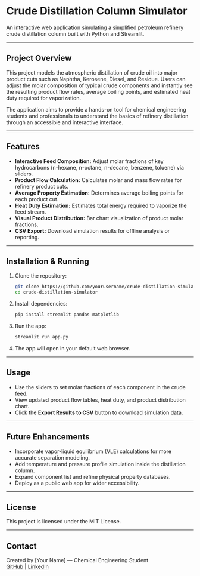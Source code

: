 # Crude Distillation Column Simulator

An interactive web application simulating a simplified petroleum refinery crude distillation column built with Python and Streamlit.

---

## Project Overview

This project models the atmospheric distillation of crude oil into major product cuts such as Naphtha, Kerosene, Diesel, and Residue. Users can adjust the molar composition of typical crude components and instantly see the resulting product flow rates, average boiling points, and estimated heat duty required for vaporization.

The application aims to provide a hands-on tool for chemical engineering students and professionals to understand the basics of refinery distillation through an accessible and interactive interface.

---

## Features

- **Interactive Feed Composition:** Adjust molar fractions of key hydrocarbons (n-hexane, n-octane, n-decane, benzene, toluene) via sliders.
- **Product Flow Calculation:** Calculates molar and mass flow rates for refinery product cuts.
- **Average Property Estimation:** Determines average boiling points for each product cut.
- **Heat Duty Estimation:** Estimates total energy required to vaporize the feed stream.
- **Visual Product Distribution:** Bar chart visualization of product molar fractions.
- **CSV Export:** Download simulation results for offline analysis or reporting.

---

## Installation & Running

1. Clone the repository:

    ```bash
    git clone https://github.com/yourusername/crude-distillation-simulator.git
    cd crude-distillation-simulator
    ```

2. Install dependencies:

    ```bash
    pip install streamlit pandas matplotlib
    ```

3. Run the app:

    ```bash
    streamlit run app.py
    ```

4. The app will open in your default web browser.

---

## Usage

- Use the sliders to set molar fractions of each component in the crude feed.
- View updated product flow tables, heat duty, and product distribution chart.
- Click the **Export Results to CSV** button to download simulation data.

---

## Future Enhancements

- Incorporate vapor-liquid equilibrium (VLE) calculations for more accurate separation modeling.
- Add temperature and pressure profile simulation inside the distillation column.
- Expand component list and refine physical property databases.
- Deploy as a public web app for wider accessibility.

---

## License

This project is licensed under the MIT License.

---

## Contact

Created by [Your Name] — Chemical Engineering Student  
[GitHub](https://github.com/yourusername) | [LinkedIn](https://linkedin.com/in/yourprofile)
